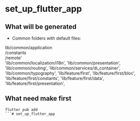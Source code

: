 # set_up_flutter_app

## What will be generated
 - Common folders with default files:

 lib/common/application<br>
            /constants<br>
            /remote'<br>
    'lib/common/localization/i18n',
    'lib/common/presentation',
    'lib/common/routing',
    'lib/common/services/di_container',
    'lib/common/typography',
    'lib/feature/first',
    'lib/feature/first/bloc',
    'lib/feature/first/constants',
    'lib/feature/first/data',
    'lib/feature/first/presentation',

## What need make first
```
flutter pub add 
```# set_up_flutter_app
